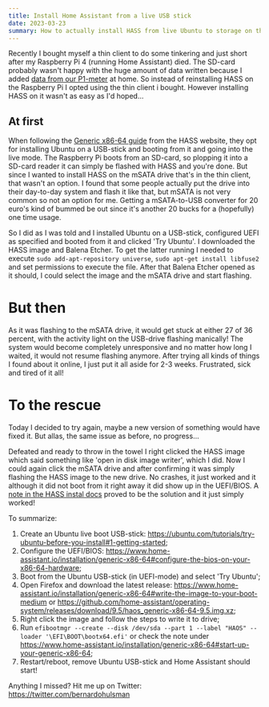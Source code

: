 ```yaml
---
title: Install Home Assistant from a live USB stick
date: 2023-03-23
summary: How to actually install HASS from live Ubuntu to storage on the device itself
---
```


Recently I bought myself a thin client to do some tinkering and just short after my Raspberry Pi 4 (running Home Assistant) died. The SD-card probably wasn't happy with the huge amount of data written because I added [data from our P1-meter](https://www.zuidwijk.com/product/slimmelezer-plus/) at home. So instead of reinstalling HASS on the Raspberry Pi I opted using the thin client i bought. However installing HASS on it wasn't as easy as I'd hoped...

## At first

When following the [Generic x86-64 guide](https://www.home-assistant.io/installation/generic-x86-64) from the HASS website, they opt for installing Ubuntu on a USB-stick and booting from it and going into the live mode. The Raspberry Pi boots from an SD-card, so plopping it into a SD-card reader it can simply be flashed with HASS and you're done. But since I wanted to install HASS on the mSATA drive that's in the thin client, that wasn't an option. I found that some people actually put the drive into their day-to-day system and flash it like that, but mSATA is not very common so not an option for me. Getting a mSATA-to-USB converter for 20 euro's kind of bummed be out since it's another 20 bucks for a (hopefully) one time usage.

So I did as I was told and I installed Ubuntu on a USB-stick, configured UEFI as specified and booted from it and clicked 'Try Ubuntu'. I downloaded the HASS image and Balena Etcher. To get the latter running I needed to execute `sudo add-apt-repository universe`, `sudo apt-get install libfuse2` and set permissions to execute the file. After that Balena Etcher opened as it should, I could select the image and the mSATA drive and start flashing. 

# But then

As it was flashing to the mSATA drive, it would get stuck at either 27 of 36 percent, with the activity light on the USB-drive flashing manically! The system would become completely unresponsive and no matter how long I waited, it would not resume flashing anymore. After trying all kinds of things I found about it online, I just put it all aside for 2-3 weeks. Frustrated, sick and tired of it all!

# To the rescue

Today I decided to try again, maybe a new version of something would have fixed it. But allas, the same issue as before, no progress...

Defeated and ready to throw in the towel I right clicked the HASS image which said something like 'open in disk image writer', which I did. Now I could again click the mSATA drive and after confirming it was simply flashing the HASS image to the new drive. No crashes, it just worked and it although it did not boot from it right away it did show up in the UEFI/BIOS. A [note in the HASS instal docs](https://www.home-assistant.io/installation/generic-x86-64#start-up-your-generic-x86-64) proved to be the solution and it just simply worked!

To summarize:

1. Create an Ubuntu live boot USB-stick: https://ubuntu.com/tutorials/try-ubuntu-before-you-install#1-getting-started;
2. Configure the UEFI/BIOS: https://www.home-assistant.io/installation/generic-x86-64#configure-the-bios-on-your-x86-64-hardware;
3. Boot from the Ubuntu USB-stick (in UEFI-mode) and select 'Try Ubuntu';
4. Open Firefox and download the latest release: https://www.home-assistant.io/installation/generic-x86-64#write-the-image-to-your-boot-medium or https://github.com/home-assistant/operating-system/releases/download/9.5/haos_generic-x86-64-9.5.img.xz;
5. Right click the image and follow the steps to write it to drive;
6. Run `efibootmgr --create --disk /dev/sda --part 1 --label "HAOS" --loader '\EFI\BOOT\bootx64.efi'` or check the note under https://www.home-assistant.io/installation/generic-x86-64#start-up-your-generic-x86-64;
7. Restart/reboot, remove Ubuntu USB-stick and Home Assistant should start! 

Anything I missed? Hit me up on Twitter: https://twitter.com/bernardohulsman
